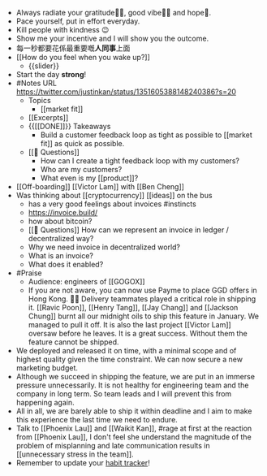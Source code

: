 - Always radiate your gratitude🙏🏻, good vibe👍🏻 and hope🌅.
- Pace yourself, put in effort everyday.
- Kill people with kindness 😉
- Show me your incentive and I will show you the outcome.
- 每一秒都要花係最重要嘅**人同事**上面
- [[How do you feel when you wake up?]]
    - {{slider}}
- Start the day **strong**!
- #Notes URL https://twitter.com/justinkan/status/1351605388148240386?s=20
    - Topics
        - [[market fit]]
    - [[Excerpts]]
    - {{[[DONE]]}} Takeaways
        - Build a customer feedback loop as tight as possible to [[market fit]] as quick as possible.
    - [[🤔 Questions]]
        - How can I create a tight feedback loop with my customers?
        - Who are my customers?
        - What even is my [[product]]?
- [[Off-boarding]] [[Victor Lam]] with [[Ben Cheng]]
- Was thinking about [[cryptocurrency]] [[ideas]] on the bus
    - has a very good feelings about invoices #instincts
    - https://invoice.build/
    - how about bitcoin?
    - [[🤔 Questions]] How can we represent an invoice in ledger / decentralized way?
    - Why we need invoice in decentralized world?
    - What is an invoice?
    - What does it enabled?
- #Praise 
    - Audience: engineers of [[GOGOX]]
    - If you are not aware, you can now use Payme to place GGD offers in Hong Kong. 🎉🥂 Delivery teammates played a critical role in shipping it. [[Ravic Poon]], [[Henry Tang]], [[Jay Chang]] and [[Jackson Chung]] burnt all our midnight oils to ship this feature in January. We managed to pull it off. It is also the last project [[Victor Lam]] oversaw before he leaves. It is a great success. Without them the feature cannot be shipped. 
- We deployed and released it on time, with a minimal scope and of highest quality given the time constraint. We can now secure a new marketing budget.
- Although we succeed in shipping the feature, we are put in an immerse pressure unnecessarily. It is not healthy for engineering team and the company in long term. So team leads and I will prevent this from happening again. 
- All in all, we are barely able to ship it within deadline and I aim to make this experience the last time we need to endure.
- Talk to [[Phoenix Lau]] and [[Waikit Kan]], #rage at first at the reaction from [[Phoenix Lau]], I don't feel she understand the magnitude of the problem of misplanning and late communication results in [[unnecessary stress in the team]]. 
- Remember to update your [habit tracker](https://docs.google.com/spreadsheets/d/1rVOW_AvAsjRBhm2VjXzHcHkOJ14dviBUIPj3M5xvICs/edit#gid=1376149734)!
